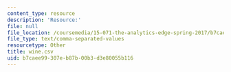 ```yaml
---
content_type: resource
description: 'Resource:'
file: null
file_location: /coursemedia/15-071-the-analytics-edge-spring-2017/b7caee99307eb87b00b3d3e80055b116_wine.csv
file_type: text/comma-separated-values
resourcetype: Other
title: wine.csv
uid: b7caee99-307e-b87b-00b3-d3e80055b116
---
```

